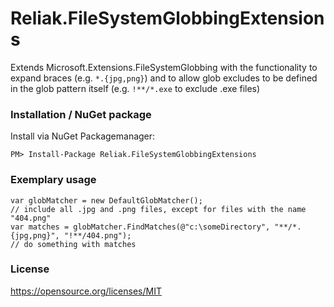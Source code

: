 # Reliak.FileSystemGlobbingExtensions
Extends Microsoft.Extensions.FileSystemGlobbing with the functionality to expand braces (e.g. `*.{jpg,png}`) and to allow glob excludes to be defined in the glob pattern itself (e.g. `!**/*.exe` to exclude .exe files)

### Installation / NuGet package
Install via NuGet Packagemanager:
```
PM> Install-Package Reliak.FileSystemGlobbingExtensions
```

### Exemplary usage
```
var globMatcher = new DefaultGlobMatcher();
// include all .jpg and .png files, except for files with the name "404.png"
var matches = globMatcher.FindMatches(@"c:\someDirectory", "**/*.{jpg,png}", "!**/404.png");
// do something with matches
```

### License
https://opensource.org/licenses/MIT